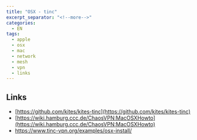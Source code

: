 ```yaml
---
title: "OSX - tinc"
excerpt_separator: "<!--more-->"
categories:
  - EN
tags:
  - apple
  - osx
  - mac
  - network
  - mesh
  - vpn
  - links
---
```




## Links

* [https://github.com/kites/kites-tinc](https://github.com/kites/kites-tinc)
* [https://wiki.hamburg.ccc.de/ChaosVPN:MacOSXHowto](https://wiki.hamburg.ccc.de/ChaosVPN:MacOSXHowto)
* https://www.tinc-vpn.org/examples/osx-install/



